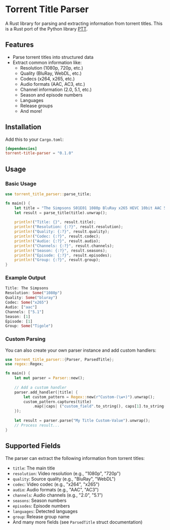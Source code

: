 # Torrent Title Parser

A Rust library for parsing and extracting information from torrent titles. This is a Rust port of the Python library [PTT](https://github.com/dreulavelle/PTT).

## Features

- Parse torrent titles into structured data
- Extract common information like:
  - Resolution (1080p, 720p, etc.)
  - Quality (BluRay, WebDL, etc.)
  - Codecs (x264, x265, etc.)
  - Audio formats (AAC, AC3, etc.)
  - Channel information (2.0, 5.1, etc.)
  - Season and episode numbers
  - Languages
  - Release groups
  - And more!

## Installation

Add this to your `Cargo.toml`:

```toml
[dependencies]
torrent-title-parser = "0.1.0"
```

## Usage

### Basic Usage

```rust
use torrent_title_parser::parse_title;

fn main() {
    let title = "The Simpsons S01E01 1080p BluRay x265 HEVC 10bit AAC 5.1 Tigole";
    let result = parse_title(title).unwrap();
    
    println!("Title: {}", result.title);
    println!("Resolution: {:?}", result.resolution);
    println!("Quality: {:?}", result.quality);
    println!("Codec: {:?}", result.codec);
    println!("Audio: {:?}", result.audio);
    println!("Channels: {:?}", result.channels);
    println!("Season: {:?}", result.seasons);
    println!("Episode: {:?}", result.episodes);
    println!("Group: {:?}", result.group);
}
```

### Example Output

```rust
Title: The Simpsons
Resolution: Some("1080p")
Quality: Some("bluray")
Codec: Some("x265")
Audio: ["aac"]
Channels: ["5.1"]
Season: [1]
Episode: [1]
Group: Some("Tigole")
```

### Custom Parsing

You can also create your own parser instance and add custom handlers:

```rust
use torrent_title_parser::{Parser, ParsedTitle};
use regex::Regex;

fn main() {
    let mut parser = Parser::new();
    
    // Add a custom handler
    parser.add_handler(|title| {
        let custom_pattern = Regex::new(r"Custom-(\w+)").unwrap();
        custom_pattern.captures(title)
            .map(|caps| ("custom_field".to_string(), caps[1].to_string()))
    });
    
    let result = parser.parse("My Title Custom-Value").unwrap();
    // Process result...
}
```

## Supported Fields

The parser can extract the following information from torrent titles:

- `title`: The main title
- `resolution`: Video resolution (e.g., "1080p", "720p")
- `quality`: Source quality (e.g., "BluRay", "WebDL")
- `codec`: Video codec (e.g., "x264", "x265")
- `audio`: Audio formats (e.g., "AAC", "AC3")
- `channels`: Audio channels (e.g., "2.0", "5.1")
- `seasons`: Season numbers
- `episodes`: Episode numbers
- `languages`: Detected languages
- `group`: Release group name
- And many more fields (see `ParsedTitle` struct documentation)
